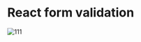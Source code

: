 # React form validation

![111](https://user-images.githubusercontent.com/46317863/51541635-fc982080-1e61-11e9-8563-15031272f636.PNG)
